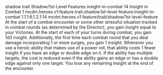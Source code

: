 <ability>
  <metadata>
    <class>shadow</class>
    <feature_type>trait</feature_type>
    <file_dpath>Shadow/1st-Level Features</file_dpath>
    <item_id>insight-in-combat</item_id>
    <item_index>14</item_index>
    <item_name>Insight in Combat</item_name>
    <level>1</level>
    <scc>mcdm.heroes.v1:feature.trait.shadow.1st-level-feature:insight-in-combat</scc>
    <scdc>1.1.1:6.1.2.1:14</scdc>
    <source>mcdm.heroes.v1</source>
    <type>feature/trait/shadow/1st-level-feature</type>
  </metadata>
  <effects>
    <effect type="mundane">At the start of a combat encounter or some other stressful situation tracked in combat rounds (as determined by the Director), you gain insight equal to your Victories. At the start of each of your turns during combat, you gain 1d3 insight.
Additionally, the first time each combat round that you deal damage incorporating 1 or more surges, you gain 1 insight.
Whenever you use a heroic ability that makes use of a power roll, that ability costs 1 fewer insight if you have an edge or double edge on it. If the ability has multiple targets, the cost is reduced even if the ability gains an edge or has a double edge against only one target.
You lose any remaining insight at the end of the encounter.</effect>
  </effects>
</ability>
